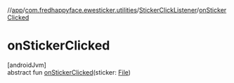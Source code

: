 //[app](../../../index.md)/[com.fredhappyface.ewesticker.utilities](../index.md)/[StickerClickListener](index.md)/[onStickerClicked](on-sticker-clicked.md)

# onStickerClicked

[androidJvm]\
abstract fun [onStickerClicked](on-sticker-clicked.md)(sticker: [File](https://developer.android.com/reference/kotlin/java/io/File.html))
